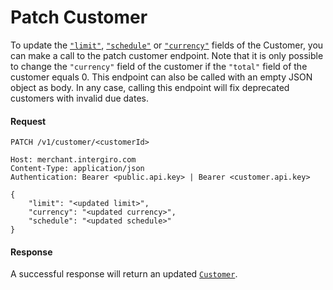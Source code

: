 # Patch Customer
To update the [`"limit"`](../reference/customer.html#creatable), [`"schedule"`](../reference/subscription#schedule) or [`"currency"`](../../integrate/reference/currency) fields of the Customer, you can make a call to the patch customer endpoint. 
Note that it is only possible to change the `"currency"` field of the customer if the `"total"` field of the customer equals 0. 
This endpoint can also be called with an empty JSON object as body. 
In any case, calling this endpoint will fix deprecated customers with invalid due dates.

#### Request 
``` {1}
PATCH /v1/customer/<customerId>

Host: merchant.intergiro.com
Content-Type: application/json
Authentication: Bearer <public.api.key> | Bearer <customer.api.key>

{
    "limit": "<updated limit>",
    "currency": "<updated currency>",
    "schedule": "<updated schedule>"
}
```

#### Response
A successful response will return an updated [`Customer`](../reference/customer.html#customer).